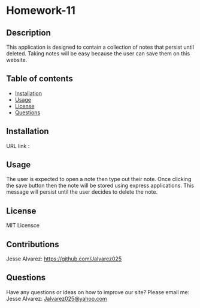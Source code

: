 # Homework-11

## Description
This application is designed to contain a collection of notes that persist until deleted. Taking notes will be easy because the user can save them on this website. 

## Table of contents
  - [Installation](#installation)
  - [Usage](#usage)
  - [License](#license)
  - [Questions](#questions)
  

## Installation
URL link  : 

## Usage
The user is expected to open a note then type out their note. Once clicking the save button then the note will be stored using express applications. This message will persist until the user decides to delete the note.

## License
MIT Licensce

## Contributions
Jesse Alvarez: https://github.com/Jalvarez025 <br >

## Questions
Have any questions or ideas on how to improve our site? Please email me: <br >
Jesse Alvarez: Jalvarez025@yahoo.com <br >